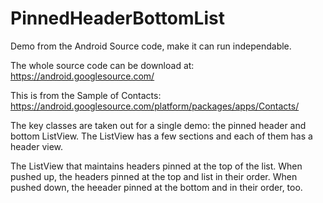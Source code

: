 PinnedHeaderBottomList
======================

Demo from the Android Source code, make it can run independable.

The whole source code can be download at:
https://android.googlesource.com/

This is from the Sample of Contacts:
https://android.googlesource.com/platform/packages/apps/Contacts/

The key classes are taken out for a single demo: the pinned header and bottom ListView.
The ListView has a few sections and each of them has a header view.

The ListView that maintains headers pinned at the top of the list.
When pushed up, the headers pinned at the top and list in their order.
When pushed down, the heeader pinned at the bottom and in their order, too.
